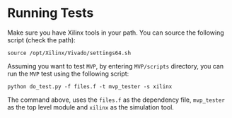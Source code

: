 # Running Tests

Make sure you have Xilinx tools in your path. You can source the following script (check the path):

    source /opt/Xilinx/Vivado/settings64.sh
   
Assuming you want to test `MVP`, by entering `MVP/scripts` directory, you can run the `MVP` test using the following script:

    python do_test.py -f files.f -t mvp_tester -s xilinx
    
The command above, uses the `files.f` as the dependency file, `mvp_tester` as the top level module and `xilinx` as the simulation tool.